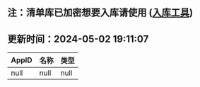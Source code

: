 ## 注：清单库已加密想要入库请使用 ([入库工具](https://github.com/BlankTMing/ManifestAutoUpdate/releases))

## 更新时间：2024-05-02 19:11:07
| AppID | 名称 | 类型  |
| :-------------------- | :----------------------------- | :----------- |
| null | null| null |
